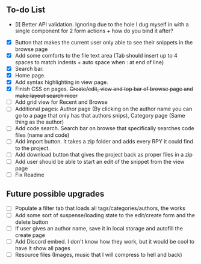 ## To-do List
- [I] Better API validation. Ignoring due to the hole I dug myself in with a single component for 2 form actions + how do you bind it after?
- [X] Button that makes the current user only able to see their snippets in the browse page
- [X] Add some comforts to the file text area (Tab should insert up to 4 spaces to match indents + auto space when : at end of line)
- [X] Search bar.
- [X] Home page.
- [X] Add syntax highlighting in view page.
- [X] Finish CSS on pages. ~~Create/edit, view and top bar of browse page and make layout search nicer~~
- [ ] Add grid view for Recent and Browse
- [ ] Additional pages: Author page (By clicking on the author name you can go to a page that only has that authors snips), Category page (Same thing as the author)
- [ ] Add code search. Search bar on browse that specifically searches code files (name and code)
- [ ] Add import button. It takes a zip folder and adds every RPY it could find to the project.
- [ ] Add download button that gives the project back as proper files in a zip
- [ ] Add user should be able to start an edit of the snippet from the view page
- [ ] Fix Readme

## Future possible upgrades
- [ ] Populate a filter tab that loads all tags/categories/authors, the works
- [ ] Add some sort of suspense/loading state to the edit/create form and the delete button
- [ ] If user gives an author name, save it in local storage and autofill the create page
- [ ] Add Discord embed. I don't know how they work, but it would be cool to have it show all pages
- [ ] Resource files (Images, music that I will compress to hell and back)
